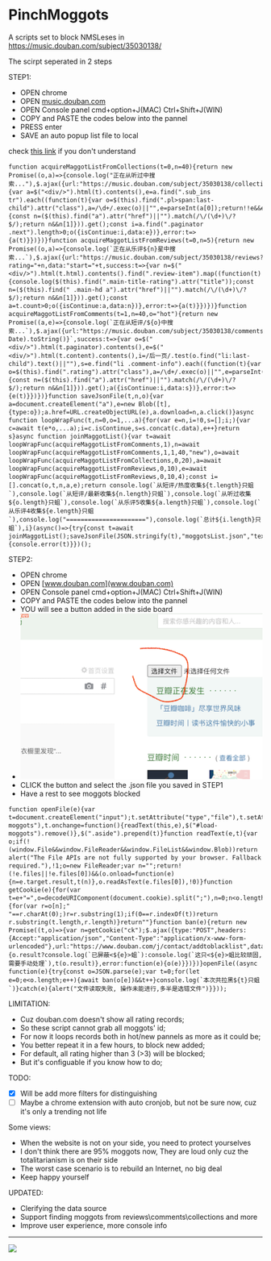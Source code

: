 # PinchMoggots
A scripts set to block NMSLeses in https://music.douban.com/subject/35030138/

The scirpt seperated in 2 steps


STEP1:
  - OPEN chrome 
  - OPEN [music.douban.com](music.douban.com)
  - OPEN Console panel cmd+option+J(MAC) Ctrl+Shift+J(WIN)
  - COPY and PASTE the codes below into the pannel
  - PRESS enter
  - SAVE an auto popup list file to local

check [this link](https://github.com/CN-Chrome-DevTools/CN-Chrome-DevTools/blob/master/md/Reference/shortcuts.md) if you don't understand

```
function acquireMaggotListFromCollections(t=0,n=40){return new Promise((o,a)=>{console.log("正在从听过中搜索..."),$.ajax({url:"https://music.douban.com/subject/35030138/collections",data:"start="+t,success:t=>{var a=$("<div/>").html(t).contents(),e=a.find(".sub_ins tr").each((function(t){var o=$(this).find(".pl>span:last-child").attr("class"),a=/\d+/.exec(o)||"",e=parseInt(a[0]);return!!e&&e>=n})).map((function(t){const n=($(this).find("a").attr("href")||"").match(/\/(\d+)\/?$/);return n&&n[1]})).get();const i=a.find(".paginator .next").length>0;o({isContinue:i,data:e})},error:t=>{a(t)}})})}function acquireMaggotListFromReviews(t=0,n=5){return new Promise((o,a)=>{console.log(`正在从乐评${n}星中搜索...`),$.ajax({url:"https://music.douban.com/subject/35030138/reviews?rating="+n,data:"start="+t,success:t=>{var n=$("<div/>").html(t.html).contents().find(".review-item").map((function(t){console.log($(this).find(".main-title-rating").attr("title"));const n=($(this).find(" .main-hd a").attr("href")||"").match(/\/(\d+)\/?$/);return n&&n[1]})).get();const a=t.count>0;o({isContinue:a,data:n})},error:t=>{a(t)}})})}function acquireMaggotListFromComments(t=1,n=40,o="hot"){return new Promise((a,e)=>{console.log(`正在从短评/${o}中搜索...`),$.ajax({url:"https://music.douban.com/subject/35030138/comments/"+o,data:`p=${t}&_=${(new Date).toString()}`,success:t=>{var o=$("<div/>").html(t.paginator).contents(),e=$("<div/>").html(t.content).contents(),i=/后一页/.test(o.find("li:last-child").text()||""),s=e.find("li .comment-info").each((function(t){var o=$(this).find(".rating").attr("class"),a=/\d+/.exec(o)||"",e=parseInt(a[0]);return!!e&&e>=n})).map((function(t){const n=($(this).find("a").attr("href")||"").match(/\/(\d+)\/?$/);return n&&n[1]})).get();a({isContinue:i,data:s})},error:t=>{e(t)}})})}function saveJsonFile(t,n,o){var a=document.createElement("a"),e=new Blob([t],{type:o});a.href=URL.createObjectURL(e),a.download=n,a.click()}async function loopWrapFunc(t,n=0,o=1,...a){for(var e=n,i=!0,s=[];i;){var c=await t(e*o,...a);i=c.isContinue,s=s.concat(c.data),e++}return s}async function joinMaggotList(){var t=await loopWrapFunc(acquireMaggotListFromComments,1),n=await loopWrapFunc(acquireMaggotListFromComments,1,1,40,"new"),o=await loopWrapFunc(acquireMaggotListFromCollections,0,20),a=await loopWrapFunc(acquireMaggotListFromReviews,0,10),e=await loopWrapFunc(acquireMaggotListFromReviews,0,10,4);const i=[].concat(o,t,n,a,e);return console.log(`从短评/热度收集${t.length}只蛆`),console.log(`从短评/最新收集${n.length}只蛆`),console.log(`从听过收集${o.length}只蛆`),console.log(`从乐评5收集${a.length}只蛆`),console.log(`从乐评4收集${e.length}只蛆`),console.log("======================"),console.log(`总计${i.length}只蛆`),i}(async()=>{try{const t=await joinMaggotList();saveJsonFile(JSON.stringify(t),"moggotsList.json","text/plain")}catch(t){console.error(t)}})();

```


STEP2:
  - OPEN chrome 
  - OPEN [www.douban.com](www.douban.com)
  - OPEN Console panel cmd+option+J(MAC) Ctrl+Shift+J(WIN)
  - COPY and PASTE the codes below into the pannel
  - YOU will see a button added in the side board
  - ![](tip.png)
  - CLICK the button and select the .json file you saved in STEP1
  - Have a rest to see moggots blocked

```
function openFile(e){var t=document.createElement("input");t.setAttribute("type","file"),t.setAttribute("id","load-moggots"),t.onchange=function(){readText(this,e),$("#load-moggots").remove()},$(".aside").prepend(t)}function readText(e,t){var o;if(!(window.File&&window.FileReader&&window.FileList&&window.Blob))return alert("The File APIs are not fully supported by your browser. Fallback required."),!1;o=new FileReader;var n="";return!(!e.files||!e.files[0])&&(o.onload=function(e){n=e.target.result,t(n)},o.readAsText(e.files[0]),!0)}function getCookie(e){for(var t=e+"=",o=decodeURIComponent(document.cookie).split(";"),n=0;n<o.length;n++){for(var r=o[n];" "==r.charAt(0);)r=r.substring(1);if(0==r.indexOf(t))return r.substring(t.length,r.length)}return""}function ban(e){return new Promise((t,o)=>{var n=getCookie("ck");$.ajax({type:"POST",headers:{Accept:"application/json","Content-Type":"application/x-www-form-urlencoded"},url:"https://www.douban.com/j/contact/addtoblacklist",data:`people=${e}&ck=${n}`,success:function(o){o.result?console.log(`已屏蔽<${e}>蛆`):console.log(`这只<${e}>蛆比较顽固,需要手动处理`),t(o.result)},error:function(e){o(e)}})})}openFile((async function(e){try{const o=JSON.parse(e);var t=0;for(let e=0;e<o.length;e++){await ban(o[e])&&t++}console.log(`本次共拉黑${t}只蛆`)}catch(e){alert("文件读取失败, 操作未能进行,多半是选错文件")}}));
```


LIMITATION: 

- Cuz douban.com doesn't show all rating records;
- So these script cannot grab all moggots' id;
- For now it loops records both in hot/new pannels as more as it could be;
- You better repeat it in a few hours, to block new added;
- For default, all rating higher than 3 (>3) will be blocked;
- But it's configuable if you know how to do;


TODO:
- [X] Will be add more filters for distinguishing
- [ ] Maybe a chrome extension with auto cronjob, but not be sure now, cuz it's only a trending not life

Some views:
- When the website is not on your side, you need to protect yourselves
- I don't think there are 95% moggots now, They are loud only cuz the totalitarianism is on their side
- The worst case scenario is to rebuild an Internet, no big deal
- Keep happy yourself
 
UPDATED:
- Clerifying the data source
- Support finding moggots from reviews\comments\collections and more
- Improve user experience, more console info

--------

<a href="https://www.patreon.com/user/TakehisaYumeji">
  <img src="https://www.buymeacoffee.com/assets/img/logo-bmc.svg" align="left" width="240" >
</a>

